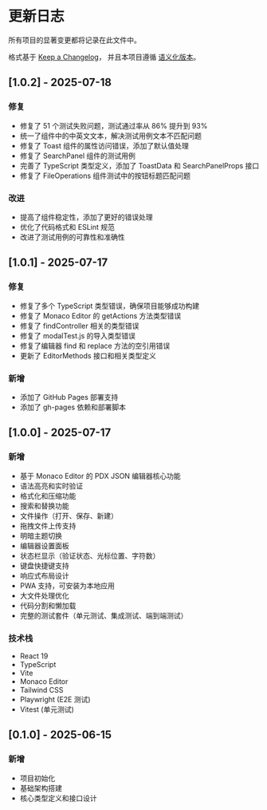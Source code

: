 # 更新日志

所有项目的显著变更都将记录在此文件中。

格式基于 [Keep a Changelog](https://keepachangelog.com/zh-CN/1.0.0/)，
并且本项目遵循 [语义化版本](https://semver.org/lang/zh-CN/)。

## [1.0.2] - 2025-07-18

### 修复

- 修复了 51 个测试失败问题，测试通过率从 86% 提升到 93%
- 统一了组件中的中英文文本，解决测试用例文本不匹配问题
- 修复了 Toast 组件的属性访问错误，添加了默认值处理
- 修复了 SearchPanel 组件的测试用例
- 完善了 TypeScript 类型定义，添加了 ToastData 和 SearchPanelProps 接口
- 修复了 FileOperations 组件测试中的按钮标题匹配问题

### 改进

- 提高了组件稳定性，添加了更好的错误处理
- 优化了代码格式和 ESLint 规范
- 改进了测试用例的可靠性和准确性

## [1.0.1] - 2025-07-17

### 修复

- 修复了多个 TypeScript 类型错误，确保项目能够成功构建
- 修复了 Monaco Editor 的 getActions 方法类型错误
- 修复了 findController 相关的类型错误
- 修复了 modalTest.js 的导入类型错误
- 修复了编辑器 find 和 replace 方法的空引用错误
- 更新了 EditorMethods 接口和相关类型定义

### 新增

- 添加了 GitHub Pages 部署支持
- 添加了 gh-pages 依赖和部署脚本

## [1.0.0] - 2025-07-17

### 新增

- 基于 Monaco Editor 的 PDX JSON 编辑器核心功能
- 语法高亮和实时验证
- 格式化和压缩功能
- 搜索和替换功能
- 文件操作（打开、保存、新建）
- 拖拽文件上传支持
- 明暗主题切换
- 编辑器设置面板
- 状态栏显示（验证状态、光标位置、字符数）
- 键盘快捷键支持
- 响应式布局设计
- PWA 支持，可安装为本地应用
- 大文件处理优化
- 代码分割和懒加载
- 完整的测试套件（单元测试、集成测试、端到端测试）

### 技术栈

- React 19
- TypeScript
- Vite
- Monaco Editor
- Tailwind CSS
- Playwright (E2E 测试)
- Vitest (单元测试)

## [0.1.0] - 2025-06-15

### 新增

- 项目初始化
- 基础架构搭建
- 核心类型定义和接口设计